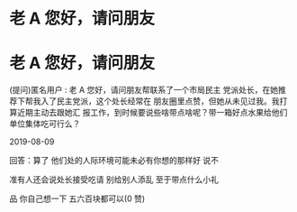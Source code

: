 # 老 A 您好，请问朋友

# 老 A 您好，请问朋友

(提问)匿名用户 : 老 A 您好，请问朋友帮联系了一个市局民主 党派处长，在她推荐下帮我入了民主党派，这个处长经常在 朋友圈里点赞，但她从未见过我。我打算近期主动去跟她汇 报工作，到时候要说些啥带点啥呢？带一箱好点水果给他们 单位集体吃可行么？

2019-08-09

回答：算了 他们处的人际环境可能未必有你想的那样好 说不

准有人还会说处长接受吃请 别给别人添乱 至于带点什么小礼

品 你自己想一下 五六百块都可以(0 赞)